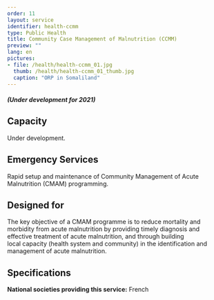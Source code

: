 ```yaml
---
order: 11
layout: service
identifier: health-ccmm
type: Public Health
title: Community Case Management of Malnutrition (CCMM)
preview: ""
lang: en
pictures:
- file: /health/health-ccmm_01.jpg
  thumb: /health/health-ccmm_01_thumb.jpg
  caption: "ORP in Somaliland"
---
```


##### _**(Under development for 2021)**_

## Capacity

Under development.

## Emergency Services

Rapid setup and maintenance of Community Management of Acute Malnutrition (CMAM) programming.

## Designed for

The key objective of a CMAM programme is to reduce mortality and morbidity from acute malnutrition by providing timely diagnosis and effective treatment of acute malnutrition, and through building local capacity (health system and community) in the identification and management of acute malnutrition.

## Specifications

**National societies providing this service:** French
